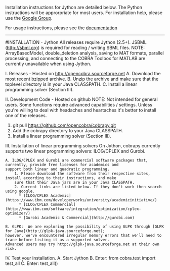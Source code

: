 Installation instructions for Jython are detailed below. The 
Python instructions will be approrpriate for most users. For installation 
help, please use the [Google Group](http://groups.google.com/group/cobra-pie).

For usage instructions, please see the 
[documentation](https://cobrapy.readthedocs.org/en/latest/)

--------------------------------------------------------------------------------

#INSTALLATION - Jython
All releases require Jython (2.5+).  JSBML (http://sbml.org) is required for reading / writing SBML files.
NOTE: ArrayBasedModel, double_deletion analysis, saving to MAT formats, parallel processing,  and connecting to the
COBRA Toolbox for MATLAB are currently unavailable when using Jython.

I. Releases - Hosted on http://opencobra.sourceforge.net
   A. Download the most recent bzipped archive.
   B. Unzip the archive and make sure that the toplevel directory is in your Java CLASSPATH.
   C. Install a linear programming solver (Section III).

II. Development Code - Hosted on github
  NOTE: Not intended for general users.  Some functions require advanced capabilities / settings.  Unless you're
  willing to deal with headaches and heartaches it's better to install one of the releases.
  1. git pull https://github.com/opencobra/cobrapy.git
  2. Add the cobrapy directory to your Java CLASSPATH.
  3. Install a linear programming solver (Section III).

III. Installation of linear programming solvers
    On Jython, cobrapy currently supports two linear programming solvers: ILOG/CPLEX and Gurobi.

    A. ILOG/CPLEX and Gurobi are commercial software packages that, currently, provide free licenses for academics and
    support both linear and quadratic programming.
        1. Please download the software from their respective sites, install according to their instructions, and make
        sure that their Java jars are in your Java CLASSPATH.
        2. Current links are listed below. If they don't work then search using google.
          * [ILOG/CPLEX Academic](https://www.ibm.com/developerworks/university/academicinitiative/)
          * [ILOG/CPLEX Commercial](http://www.ibm.com/software/integration/optimization/cplex-optimizer/)
          * [Gurobi Academic & Commercial](http://gurobi.com)

    B. GLPK:  We are exploring the possibility of using GLPK through [GLPK for Java](http://glpk-java.sourceforge.net);
    however, we've encountered irregular memory errors that we'll need to trace before listing it as a supported solver.
    Advanced users may try http://glpk-java.sourceforge.net at their own risk.

IV. Test your installation.
  A. Start Jython
  B. Enter: from cobra.test import test_all
  C. Enter: test_all()
